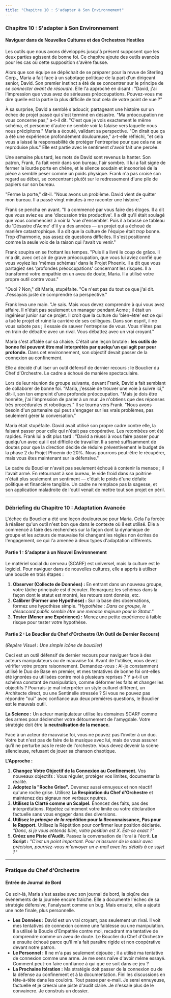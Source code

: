 ```yaml
---
title: "Chapitre 10 : S'adapter à Son Environnement"
---
```

### **Chapitre 10 : S'adapter à Son Environnement**
#### Naviguer dans de Nouvelles Cultures et des Orchestres Hostiles

Les outils que nous avons développés jusqu'à présent supposent que les deux parties agissent de bonne foi. Ce chapitre ajoute des outils avancés pour les cas où cette supposition s'avère fausse.

Alors que son équipe se dépêchait de se préparer pour la revue de Sterling Corp., Maria a fait face à un sabotage politique de la part d'un dirigeant senior, David. Son premier instinct a été de se concentrer sur le principe de *se connecter avant de résoudre*. Elle l'a approché en disant : "David, j'ai l'impression que vous avez de sérieuses préoccupations. Pouvez-vous me dire quelle est la partie la plus difficile de tout cela de votre point de vue ?"

À sa surprise, David a semblé s'adoucir, partageant une histoire sur un échec de projet passé qui s'est terminé en désastre. "Ma préoccupation ne vous concerne pas," a-t-il dit. "C'est que je vois exactement le même schéma, et personne d'autre ne semble voir la falaise vers laquelle nous nous précipitons." Maria a écouté, validant sa perspective. "On dirait que ça a été une expérience profondément douloureuse," a-t-elle réfléchi, "et cela vous a laissé la responsabilité de protéger l'entreprise pour que cela ne se reproduise plus." Elle est partie avec le sentiment d'avoir fait une percée.

Une semaine plus tard, les mots de David sont revenus la hanter. Son patron, Frank, l'a fait venir dans son bureau, l'air sombre. Il lui a fait signe de fermer la lourde porte en chêne, et le silence soudain et insonorisé de la pièce a semblé peser comme un poids physique. Frank n'a pas croisé son regard au début, se concentrant plutôt sur le redressement d'une pile de papiers sur son bureau.

"Ferme la porte," dit-il. "Nous avons un problème. David vient de quitter mon bureau. Il a passé vingt minutes à me raconter une histoire."

Frank se pencha en avant. "Il a commencé par vous faire des éloges. Il a dit que vous aviez eu une 'discussion très productive'. Il a dit qu'il était soulagé que vous commenciez à voir la 'vue d'ensemble'. Puis il a brossé ce tableau du 'Désastre d'Acme' d'il y a des années — un projet qui a échoué de manière catastrophique. Il a dit que la culture de l'équipe était *trop* bonne. Trop d'harmonie, pas assez de questions difficiles. Il s'est positionné comme la seule voix de la raison qui l'avait vu venir."

Frank soupira en se frottant les tempes. "Puis il a livré le coup de grâce. Il m'a dit, avec cet air de grave préoccupation, que vous lui aviez confié que vous voyiez les 'mêmes schémas' dans le Projet Phoenix. Il a dit que vous partagiez ses 'profondes préoccupations' concernant les risques. Il a transformé votre empathie en un aveu de doute, Maria. Il a utilisé votre propre outil contre vous."

"Quoi ? Non," dit Maria, stupéfaite. "Ce n'est pas du tout ce que j'ai dit. J'essayais juste de comprendre sa perspective."

Frank leva une main. "Je sais. Mais vous devez comprendre à qui vous avez affaire. Il n'était pas seulement un manager pendant Acme ; il était un ingénieur junior sur ce projet. Il croit que la culture du 'bien-être' est ce qui a tué le projet et ruiné la carrière de ses collègues. Dans son esprit, il ne vous sabote pas ; il essaie de sauver l'entreprise de vous. Vous n'êtes pas en train de débattre avec un rival. Vous débattez avec un vrai croyant."

Maria s'est affalée sur sa chaise. C'était une leçon brutale : **les outils de bonne foi peuvent être mal interprétés par quelqu'un qui agit par peur profonde.** Dans cet environnement, son objectif devait passer de la connexion au confinement.

Elle a décidé d'utiliser un outil défensif de dernier recours : le Bouclier du Chef d'Orchestre. Le cadre a échoué de manière spectaculaire.

Lors de leur réunion de groupe suivante, devant Frank, David a fait semblant de collaborer de bonne foi. "Maria, j'essaie de trouver une voie à suivre ici," dit-il, son ton empreint d'une profonde préoccupation. "Mais je dois être honnête, j'ai l'impression de parler à un mur. Je n'obtiens que des réponses très procédurales et robotiques." Il se tourna vers Frank. "Nous avons besoin d'un partenaire qui peut s'engager sur les vrais problèmes, pas seulement gérer la conversation."

Maria était stupéfaite. David avait utilisé son propre cadre contre elle, la faisant passer pour celle qui n'était pas coopérative. Les retombées ont été rapides. Frank lui a dit plus tard : "David a réussi à vous faire passer pour quelqu'un avec qui il est difficile de travailler. Il a semé suffisamment de doutes pour que la direction décide de réduire préventivement le budget de la phase 2 du Projet Phoenix de 20%. Nous pourrons peut-être le récupérer, mais vous êtes maintenant sur la défensive."

Le cadre du Bouclier n'avait pas seulement échoué à contenir la menace ; il l'avait armé. En retournant à son bureau, le vide froid dans sa poitrine n'était plus seulement un sentiment — c'était le poids d'une défaite politique et financière tangible. Un cadre ne remplace pas la sagesse, et son application maladroite de l'outil venait de mettre tout son projet en péril.

---
### **Débriefing du Chapitre 10 : Adaptation Avancée**

L'échec du Bouclier a été une leçon douloureuse pour Maria. Cela l'a forcée à réaliser qu'un outil n'est bon que dans le contexte où il est utilisé. Elle a commencé à faire des recherches sur la façon dont la dynamique de groupe et les acteurs de mauvaise foi changent les règles non écrites de l'engagement, ce qui l'a amenée à deux types d'adaptation différents.

#### **Partie 1 : S'adapter à un Nouvel Environnement**
Le matériel social du cerveau (SCARF) est universel, mais la culture est le logiciel. Pour naviguer dans de nouvelles cultures, elle a appris à utiliser une boucle en trois étapes :
1.  **Observer (Collecte de Données) :** En entrant dans un nouveau groupe, votre tâche principale est d'écouter. Remarquez les schémas dans la façon dont le statut est montré, les retours sont donnés, etc.
2.  **Calibrer (Former une Hypothèse) :** Sur la base des observations, formez une hypothèse simple. *"Hypothèse : Dans ce groupe, le désaccord public semble être une menace majeure pour le Statut."*
3.  **Tester (Mener une Expérience) :** Menez une petite expérience à faible risque pour tester votre hypothèse.

#### **Partie 2 : Le Bouclier du Chef d'Orchestre (Un Outil de Dernier Recours)**
*(Repère Visuel : Une simple icône de bouclier)*

Ceci est un outil défensif de dernier recours pour naviguer face à des acteurs manipulateurs ou de mauvaise foi. Avant de l'utiliser, vous devez vérifier votre propre raisonnement. Demandez-vous : Ai-je constamment utilisé le Duo de Base en premier, et mes tentatives de bonne foi ont-elles été ignorées ou utilisées contre moi à plusieurs reprises ? Y a-t-il un schéma constant de manipulation, comme déformer les faits et changer les objectifs ? Pourrais-je mal interpréter un style culturel différent, un Architecte direct, ou une Sentinelle stressée ? Si vous ne pouvez pas répondre "oui" avec confiance aux deux premières questions, le Bouclier est le mauvais outil.

**La Science :** Un acteur manipulateur utilise les domaines SCARF comme des armes pour déclencher votre détournement de l'amygdale. Votre stratégie doit être la **neutralisation de la menace.**

Face à un acteur de mauvaise foi, vous ne pouvez pas l'inviter à un duo. Votre but n'est pas de faire de la musique avec lui, mais de vous assurer qu'il ne perturbe pas le reste de l'orchestre. Vous devez devenir la scène silencieuse, refusant de jouer sa chanson chaotique.

**L'Approche :**
1.  **Changez Votre Objectif de la Connexion au Confinement.** Vos nouveaux objectifs : Vous réguler, protéger vos limites, documenter la réalité.
2.  **Adoptez la "Roche Grise".** Devenez aussi ennuyeux et non réactif qu'une roche grise. Utilisez **La Respiration du Chef d'Orchestre** et maintenez des signaux non verbaux neutres.
3.  **Utilisez la Clarté comme un Scalpel.** Énoncez des faits, pas des interprétations. Répétez calmement votre limite ou votre déclaration factuelle sans vous engager dans des diversions.
4.  **Utilisez le *principe de la répétition* pour la Reconnaissance, Pas pour le Rapport.** Utilisez la Répétition pour confirmer leur position déclarée. *"Donc, si je vous entends bien, votre position est X. Est-ce exact ?"*
5.  **Créez une Piste d'Audit.** Passez la conversation de l'oral à l'écrit. **Le Script :** *"C'est un point important. Pour m'assurer de le saisir avec précision, pourriez-vous m'envoyer un e-mail avec les détails à ce sujet ?"*

---
### **Pratique du Chef d'Orchestre**

#### **Entrée de Journal de Bord**
Ce soir-là, Maria s'est assise avec son journal de bord, la piqûre des événements de la journée encore fraîche. Elle a documenté l'échec de sa stratégie défensive, l'analysant comme un bug. Mais ensuite, elle a ajouté une note finale, plus personnelle.

*   **Les Données :** David est un vrai croyant, pas seulement un rival. Il voit mes tentatives de connexion comme une faiblesse ou une manipulation. Il a utilisé la Boucle d'Empathie contre moi, recadrant ma tentative de comprendre comme un aveu de doute. Le Bouclier du Chef d'Orchestre a ensuite échoué parce qu'il m'a fait paraître rigide et non coopérative devant notre patron.
*   **Le Personnel :** Il ne m'a pas seulement déjouée ; il a utilisé ma tentative de connexion comme une arme. Je me sens naïve d'avoir même essayé. Comment peut-on faire confiance à qui que ce soit dans ce jeu ?
*   **La Prochaine Itération :** Ma stratégie doit passer de la connexion ou de la défense au confinement et à la documentation. Fini les discussions en tête-à-tête dans les couloirs. Tout passe par e-mail. Je serai ennuyeuse, factuelle et je créerai une piste d'audit claire. Je n'essaie plus de le convaincre. Je construis un dossier.
      